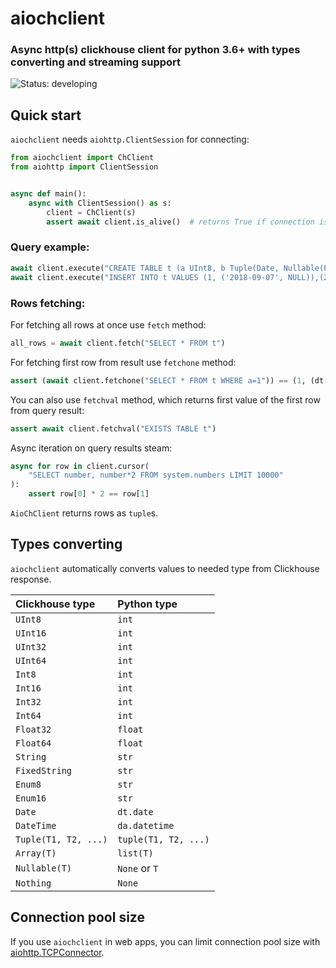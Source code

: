 # aiochclient
### Async http(s) clickhouse client for python 3.6+ with types converting and streaming support

![Status: developing](https://img.shields.io/badge/status-developing-red.svg) 


## Quick start

`aiochclient` needs `aiohttp.ClientSession` for connecting:

```python
from aiochclient import ChClient
from aiohttp import ClientSession


async def main():
    async with ClientSession() as s:
        client = ChClient(s)
        assert await client.is_alive()  # returns True if connection is Ok

```
### Query example:
```python
await client.execute("CREATE TABLE t (a UInt8, b Tuple(Date, Nullable(Float32))) ENGINE = Memory")
await client.execute("INSERT INTO t VALUES (1, ('2018-09-07', NULL)),(2, ('2018-09-08', 3.14))")
```
### Rows fetching:
For fetching all rows at once use `fetch` method:
```python
all_rows = await client.fetch("SELECT * FROM t")
```
For fetching first row from result use `fetchone` method:
```python
assert (await client.fetchone("SELECT * FROM t WHERE a=1")) == (1, (dt.date(2018, 9, 7), None))
```
You can also use `fetchval` method, which returns 
first value of the first row from query result:
```python
assert await client.fetchval("EXISTS TABLE t")
```
Async iteration on query results steam:
```python
async for row in client.cursor(
    "SELECT number, number*2 FROM system.numbers LIMIT 10000"
):
    assert row[0] * 2 == row[1]
```
`AioChClient` returns rows as `tuple`s.

## Types converting

`aiochclient` automatically converts values to needed type from Clickhouse response.

| Clickhouse type | Python type |
|:----------------|:------------|
| `UInt8` | `int` |
| `UInt16` | `int` |
| `UInt32` | `int` |
| `UInt64` | `int` |
| `Int8` | `int` |
| `Int16` | `int` |
| `Int32` | `int` |
| `Int64` | `int` |
| `Float32` | `float` |
| `Float64` | `float` |
| `String` | `str` |
| `FixedString` | `str` |
| `Enum8` | `str` |
| `Enum16` | `str` |
| `Date` | `dt.date` |
| `DateTime` | `da.datetime` |
| `Tuple(T1, T2, ...)` | `tuple(T1, T2, ...)` |
| `Array(T)` | `list(T)` |
| `Nullable(T)` | `None` or `T` |
| `Nothing` | `None` |

## Connection pool size

If you use `aiochclient` in web apps, you can limit connection pool size with 
[aiohttp.TCPConnector](https://docs.aiohttp.org/en/stable/client_advanced.html#limiting-connection-pool-size).
